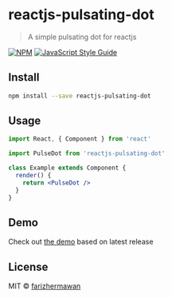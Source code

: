 # reactjs-pulsating-dot

> A simple pulsating dot for reactjs

[![NPM](https://img.shields.io/npm/v/reactjs-pulsating-dot.svg)](https://www.npmjs.com/package/reactjs-pulsating-dot) [![JavaScript Style Guide](https://img.shields.io/badge/code_style-standard-brightgreen.svg)](https://standardjs.com)

## Install

```bash
npm install --save reactjs-pulsating-dot
```

## Usage

```jsx
import React, { Component } from 'react'

import PulseDot from 'reactjs-pulsating-dot'

class Example extends Component {
  render() {
    return <PulseDot />
  }
}
```

## Demo
Check out [the demo](http://farizhermawan.github.io/reactjs-pulsating-dot) based on latest release

## License

MIT © [farizhermawan](https://github.com/farizhermawan)
